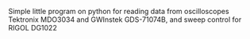 Simple little program on python for reading data from oscilloscopes Tektronix MDO3034 and GWInstek GDS-71074B, and sweep control for RIGOL DG1022
